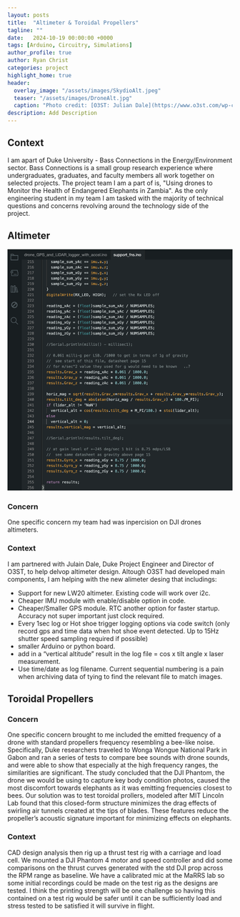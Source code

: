 ```yaml
---
layout: posts
title:  "Altimeter & Toroidal Propellers"
tagline: ""
date:   2024-10-19 00:00:00 +0000
tags: [Arduino, Circuitry, Simulations]
author_profile: true
author: Ryan Christ
categories: project
highlight_home: true
header:
  overlay_image: "/assets/images/SkydioAlt.jpeg"
  teaser: "/assets/images/DroneAlt.jpg"
  caption: "Photo credit: [O3ST: Julian Dale](https://www.o3st.com/wp-content/uploads/2024/08/Skydio2crop-1536x948.jpeg)"
description: Add Description
---
```

## Context
I am apart of Duke University - Bass Connections in the Energy/Environment sector. Bass Connections is a small group research experience where undergraduates, graduates, and faculty members all work together on selected projects. The project team I am a part of is, "Using drones to Monitor the Health of Endangered Elephants in Zambia". As the only engineering student in my team I am tasked with the majority of technical questions and concerns revolving around the technology side of the project. 

## Altimeter
![arduino](/assets/images/ArduinoCodeSnip.png)
### Concern
One specific concern my team had was inpercision on DJI drones altimeters. 
### Context
I am partnered with Julain Dale, Duke Project Engineer and Director of O3ST, to help delvop altimeter design. Altough O3ST had developed main components, I am helping with the new alimeter desing that includings: 
* Support for new LW20 altimeter. Existing code will work over i2c.
* Cheaper IMU module with enable/disable option in code.
* Cheaper/Smaller GPS module. RTC another option for faster startup. Accuracy not super important just clock required.
* Every 1sec log or Hot shoe trigger logging options via code switch (only record gps and time data when hot shoe event detected. Up to 15Hz shutter speed sampling required if possible)
* smaller Arduino or python board.
* add in a “vertical altitude” result in the log file = cos x tilt angle x laser measurement.
* Use time/date as log filename. Current sequential numbering is a pain when archiving data of tying to find the relevant file to match images.


## Toroidal Propellers
### Concern
One specific concern brought to me included the emitted frequency of a drone with standard propellers frequency resembling a bee-like noise. Specifically, Duke researchers traveled to Wonga Wongue National Park in Gabon and ran a series of tests to compare bee sounds with drone sounds, and were able to show that especially at the high frequency ranges, the similarities are significant. The study concluded that the DJI Phantom, the drone we would be using to capture key body condition photos, caused the most discomfort towards elephants as it was emitting frequencies closest to bees. Our solution was to test toroidal prollers, modeled after MIT Lincoln Lab found that this closed-form structure minimizes the drag effects of swirling air tunnels created at the tips of blades. These features reduce the propeller’s acoustic signature important for minimizing effects on elephants.
### Context
CAD design analysis then rig up a thrust test rig with a carriage and load cell. We mounted a DJI Phantom 4 motor and speed controller and did some comparisons on the thrust curves generated with the std DJI prop across the RPM range as baseline. We have a calibrated mic at the MaRRS lab so some initial recordings could be made on the test rig as the designs are tested. I think the printing strength will be one challenge so having this contained on a test rig would be safer until it can be sufficiently load and stress tested to be satisfied it will survive in flight.